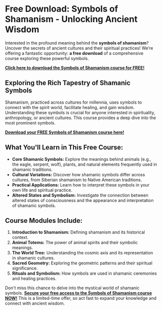 # Free Download: Symbols of Shamanism - Unlocking Ancient Wisdom

Interested in the profound meaning behind the **symbols of shamanism**? Uncover the secrets of ancient cultures and their spiritual practices! We’re offering a fantastic opportunity: **a free download** of a comprehensive course exploring these powerful symbols.

[**Click here to download the Symbols of Shamanism course for FREE!**](https://udemywork.com/symbols-of-shamanism)

## Exploring the Rich Tapestry of Shamanic Symbols

Shamanism, practiced across cultures for millennia, uses symbols to connect with the spirit world, facilitate healing, and gain wisdom. Understanding these symbols is crucial for anyone interested in spirituality, anthropology, or ancient cultures. This course provides a deep dive into the most prominent symbols.

[**Download your FREE Symbols of Shamanism course here!**](https://udemywork.com/symbols-of-shamanism)

## What You'll Learn in This Free Course:

*   **Core Shamanic Symbols:** Explore the meanings behind animals (e.g., the eagle, serpent, wolf), plants, and natural elements frequently used in shamanic traditions.
*   **Cultural Variations:** Discover how shamanic symbols differ across cultures, from Siberian shamanism to Native American traditions.
*   **Practical Applications:** Learn how to interpret these symbols in your own life and spiritual practice.
*   **Altered States and Symbolism:** Investigate the connection between altered states of consciousness and the appearance and interpretation of shamanic symbols.

## Course Modules Include:

1.  **Introduction to Shamanism:** Defining shamanism and its historical context.
2.  **Animal Totems:** The power of animal spirits and their symbolic meanings.
3.  **The World Tree:** Understanding the cosmic axis and its representation in shamanic cultures.
4.  **Sacred Geometry:** Exploring the geometric patterns and their spiritual significance.
5.  **Rituals and Symbolism:** How symbols are used in shamanic ceremonies and healing practices.

Don't miss this chance to delve into the mystical world of shamanic symbols. **[Secure your free access to the Symbols of Shamanism course NOW!](https://udemywork.com/symbols-of-shamanism)** This is a limited-time offer, so act fast to expand your knowledge and connect with ancient wisdom.
